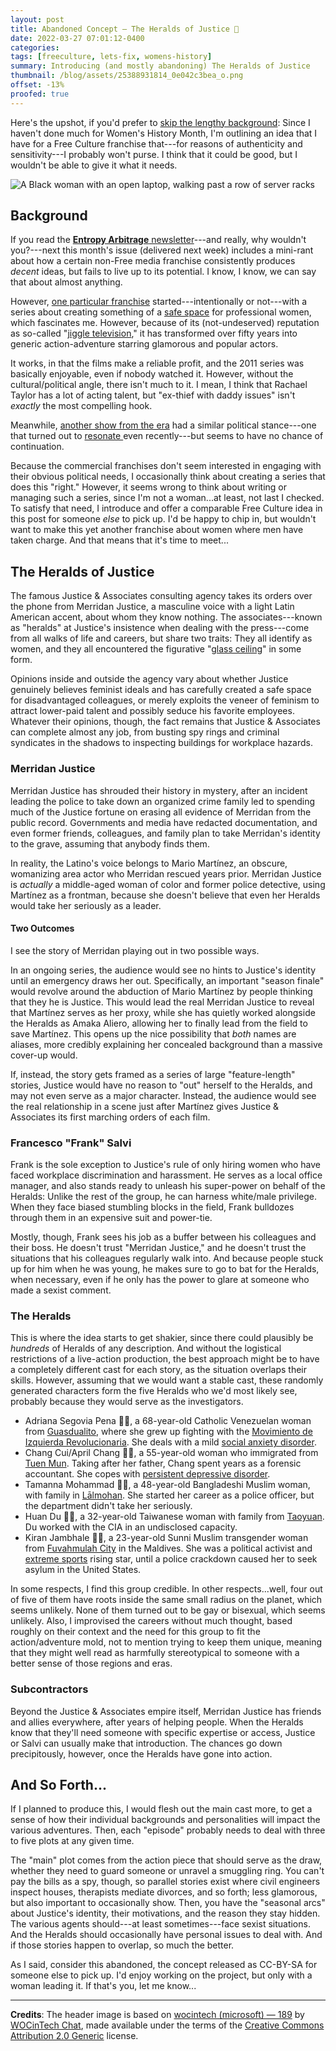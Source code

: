```yaml
---
layout: post
title: Abandoned Concept — The Heralds of Justice 🎺
date: 2022-03-27 07:01:12-0400
categories:
tags: [freeculture, lets-fix, womens-history]
summary: Introducing (and mostly abandoning) The Heralds of Justice
thumbnail: /blog/assets/25388931814_0e042c3bea_o.png
offset: -13%
proofed: true
---
```


Here's the upshot, if you'd prefer to [skip the lengthy background](#the-heralds-of-justice):  Since I haven't done much for Women's History Month, I'm outlining an idea that I have for a Free Culture franchise that---for reasons of authenticity and sensitivity---I probably won't purse.  I think that it could be good, but I wouldn't be able to give it what it needs.

![A Black woman with an open laptop, walking past a row of server racks](/blog/assets/25388931814_0e042c3bea_o.png "Basically every hacking scene in an action movie, right...?")

## Background

If you read the [**Entropy Arbitrage** newsletter](https://entropy-arbitrage.mailchimpsites.com/)---and really, why wouldn't you?---next this month's issue (delivered next week) includes a mini-rant about how a certain non-Free media franchise consistently produces *decent* ideas, but fails to live up to its potential.  I know, I know, we can say that about almost anything.

However, [one particular franchise](https://en.wikipedia.org/wiki/Charlie%27s_Angels_%28franchise%29) started---intentionally or not---with a series about creating something of a [safe space](https://en.wikipedia.org/wiki/Safe_space) for professional women, which fascinates me.  However, because of its (not-undeserved) reputation as so-called "[jiggle television](https://en.wikipedia.org/wiki/Jiggle_television)," it has transformed over fifty years into generic action-adventure starring glamorous and popular actors.

It works, in that the films make a reliable profit, and the 2011 series was basically enjoyable, even if nobody watched it.  However, without the cultural/political angle, there isn't much to it.  I mean, I think that Rachael Taylor has a lot of acting talent, but "ex-thief with daddy issues" isn't *exactly* the most compelling hook.

Meanwhile, [another show from the era](https://en.wikipedia.org/wiki/Remington_Steele) had a similar political stance---one that turned out to [resonate <i class="fab fa-creative-commons-nc"></i>](https://boingboing.net/2017/08/29/two-women-entrepreneurs-create.html) even recently---but seems to have no chance of continuation.

Because the commercial franchises don't seem interested in engaging with their obvious political needs, I occasionally think about creating a series that does this "right."  However, it seems wrong to think about writing or managing such a series, since I'm not a woman...at least, not last I checked.  To satisfy that need, I introduce and offer a comparable Free Culture idea in this post for someone *else* to pick up.  I'd be happy to chip in, but wouldn't want to make this yet another franchise about women where men have taken charge.  And that means that it's time to meet...

## The Heralds of Justice

The famous Justice & Associates consulting agency takes its orders over the phone from Merridan Justice, a masculine voice with a light Latin American accent, about whom they know nothing.  The associates---known as "heralds" at Justice's insistence when dealing with the press---come from all walks of life and careers, but share two traits:  They all identify as women, and they all encountered the figurative "[glass ceiling](https://en.wikipedia.org/wiki/Glass_ceiling)" in some form.

Opinions inside and outside the agency vary about whether Justice genuinely believes feminist ideals and has carefully created a safe space for disadvantaged colleagues, or merely exploits the veneer of feminism to attract lower-paid talent and possibly seduce his favorite employees.  Whatever their opinions, though, the fact remains that Justice & Associates can complete almost any job, from busting spy rings and criminal syndicates in the shadows to inspecting buildings for workplace hazards.

### Merridan Justice

Merridan Justice has shrouded their history in mystery, after an incident leading the police to take down an organized crime family led to spending much of the Justice fortune on erasing all evidence of Merridan from the public record.  Governments and media have redacted documentation, and even former friends, colleagues, and family plan to take Merridan's identity to the grave, assuming that anybody finds them.

In reality, the Latino's voice belongs to Mario Martínez, an obscure, womanizing area actor who Merridan rescued years prior.  Merridan Justice is *actually* a middle-aged woman of color and former police detective, using Martínez as a frontman, because she doesn't believe that even her Heralds would take her seriously as a leader.

#### Two Outcomes

I see the story of Merridan playing out in two possible ways.

In an ongoing series, the audience would see no hints to Justice's identity until an emergency draws her out.  Specifically, an important "season finale" would revolve around the abduction of Mario Martínez by people thinking that they he is Justice.  This would lead the real Merridan Justice to reveal that Martínez serves as her proxy, while she has quietly worked alongside the Heralds as Amaka Aliero, allowing her to finally lead from the field to save Martínez.  This opens up the nice possibility that *both* names are aliases, more credibly explaining her concealed background than a massive cover-up would.

If, instead, the story gets framed as a series of large "feature-length" stories, Justice would have no reason to "out" herself to the Heralds, and may not even serve as a major character.  Instead, the audience would see the real relationship in a scene just after Martínez gives Justice & Associates its first marching orders of each film.

### Francesco "Frank" Salvi

Frank is the sole exception to Justice's rule of only hiring women who have faced workplace discrimination and harassment.  He serves as a local office manager, and also stands ready to unleash his super-power on behalf of the Heralds:  Unlike the rest of the group, he can harness white/male privilege.  When they face biased stumbling blocks in the field, Frank bulldozes through them in an expensive suit and power-tie.

Mostly, though, Frank sees his job as a buffer between his colleagues and their boss.  He doesn't trust "Merridan Justice," and he doesn't trust the situations that his colleagues regularly walk into.  And because people stuck up for him when he was young, he makes sure to go to bat for the Heralds, when necessary, even if he only has the power to glare at someone who made a sexist comment.

### The Heralds

This is where the idea starts to get shakier, since there could plausibly be *hundreds* of Heralds of any description.  And without the logistical restrictions of a live-action production, the best approach might be to have a completely different cast for each story, as the situation overlaps their skills.  However, assuming that we would want a stable cast, these randomly generated characters form the five Heralds who we'd most likely see, probably because they would serve as the investigators.

 * Adriana Segovia Pena 👋🏻, a 68-year-old Catholic Venezuelan woman from [Guasdualito](https://en.wikipedia.org/wiki/Guasdualito), where she grew up fighting with the [Movimiento de Izquierda Revolucionaria](https://en.wikipedia.org/wiki/Revolutionary_Left_Movement_%28Venezuela%29).  She deals with a mild [social anxiety disorder](https://en.wikipedia.org/wiki/Social_anxiety_disorder).
 * Chang Cui/April Chang 👋🏻, a 55-year-old woman who immigrated from [Tuen Mun](https://en.wikipedia.org/wiki/Tuen_Mun).  Taking after her father, Chang spent years as a forensic accountant.  She copes with [persistent depressive disorder](https://en.wikipedia.org/wiki/Dysthymia).
 * Tamanna Mohammad 👋🏻, a 48-year-old Bangladeshi Muslim woman, with family in [Lālmohan](https://en.wikipedia.org/wiki/Lalmohan_Upazila).  She started her career as a police officer, but the department didn't take her seriously.
 * Huan Du 👋🏼, a 32-year-old Taiwanese woman with family from [Taoyuan](https://en.wikipedia.org/wiki/Taoyuan,_Taiwan).  Du worked with the CIA in an undisclosed capacity.
 * Kiran Jambhale 👋🏾, a 23-year-old Sunni Muslim transgender woman from [Fuvahmulah City](https://en.wikipedia.org/wiki/Fuvahmulah) in the Maldives.  She was a political activist and [extreme sports](https://en.wikipedia.org/wiki/Extreme_sport) rising star, until a police crackdown caused her to seek asylum in the United States.

In some respects, I find this group credible.  In other respects...well, four out of five of them have roots inside the same small radius on the planet, which seems unlikely.  None of them turned out to be gay or bisexual, which seems unlikely.  Also, I improvised the careers without much thought, based roughly on their context and the need for this group to fit the action/adventure mold, not to mention trying to keep them unique, meaning that they might well read as harmfully stereotypical to someone with a better sense of those regions and eras.

### Subcontractors

Beyond the Justice & Associates empire itself, Merridan Justice has friends and allies everywhere, after years of helping people.  When the Heralds know that they'll need someone with specific expertise or access, Justice or Salvi can usually make that introduction.  The chances go down precipitously, however, once the Heralds have gone into action.

## And So Forth...

If I planned to produce this, I would flesh out the main cast more, to get a sense of how their individual backgrounds and personalities will impact the various adventures.  Then, each "episode" probably needs to deal with three to five plots at any given time.

The "main" plot comes from the action piece that should serve as the draw, whether they need to guard someone or unravel a smuggling ring.  You can't pay the bills as a spy, though, so parallel stories exist where civil engineers inspect houses, therapists mediate divorces, and so forth; less glamorous, but also important to occasionally show.  Then, you have the "seasonal arcs" about Justice's identity, their motivations, and the reason they stay hidden.  The various agents should---at least sometimes---face sexist situations.  And the Heralds should occasionally have personal issues to deal with.  And if those stories happen to overlap, so much the better.

As I said, consider this abandoned, the concept released as CC-BY-SA for someone else to pick up.  I'd enjoy working on the project, but only with a woman leading it.  If that's you, let me know...

* * *

**Credits**:  The header image is based on [wocintech (microsoft) — 189](https://www.flickr.com/photos/wocintechchat/25388931814/) by [WOCinTech Chat](https://www.flickr.com/photos/wocintechchat/), made available under the terms of the [Creative Commons Attribution 2.0 Generic](https://creativecommons.org/licenses/by/2.0/) license.
